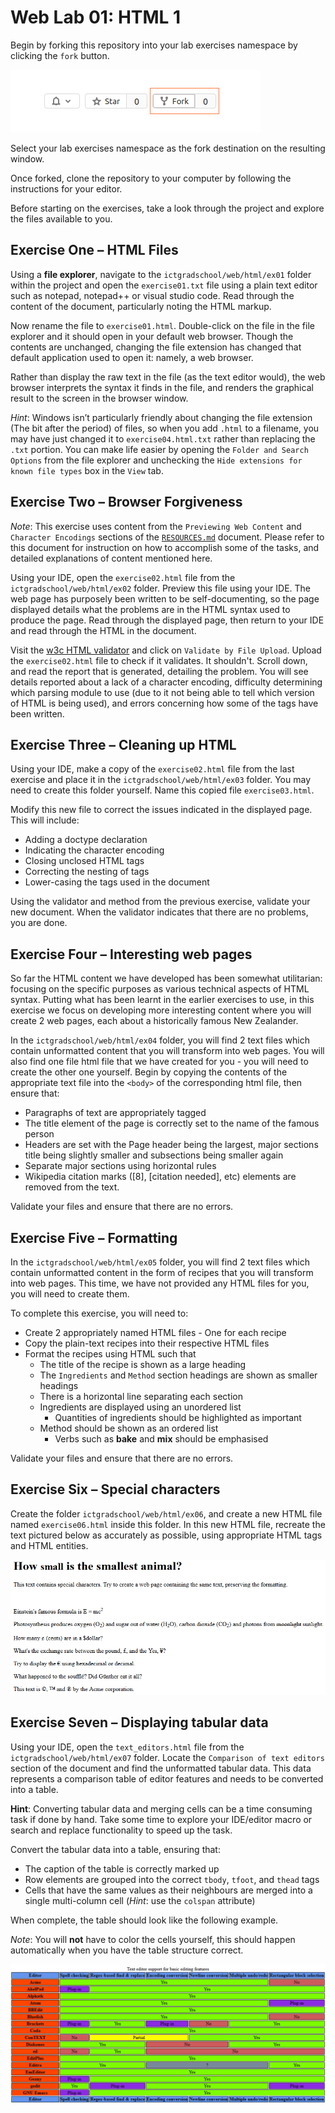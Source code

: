 # Web Lab 01: HTML 1

Begin by forking this repository into your lab exercises namespace by clicking the ```fork``` button.


![](spec/template/fork-button.png)

Select your lab exercises namespace as the fork destination on the resulting window.

Once forked, clone the repository to your computer by following the instructions for your editor.

Before starting on the exercises, take a look through the project and explore the files available to you.



## Exercise One &ndash; HTML Files

Using a **file explorer**, navigate to the `ictgradschool/web/html/ex01` folder within the project and open the `exercise01.txt` file using a plain text editor such as notepad, notepad++ or visual studio code. Read through the content of the document, particularly noting the HTML markup.

Now rename the file to `exercise01.html`. Double-click on the file in the file explorer and it should open in your default web browser. Though the contents are unchanged, changing the file extension has changed that default application used to open it: namely, a web browser.

Rather than display the raw text in the file (as the text editor would), the web browser interprets the syntax it finds in the file, and renders the graphical result to the screen in the browser window.

_Hint_: Windows isn’t particularly friendly about changing the file extension (The bit after the period) of files, so when you add `.html` to a  filename, you may have just changed it to `exercise04.html.txt` rather than replacing the `.txt` portion. You can make life easier by opening the `Folder and Search Options` from the file explorer and unchecking the `Hide extensions for known file types` box in the `View` tab.



## Exercise Two &ndash; Browser Forgiveness

_Note_: This exercise uses content from the `Previewing Web Content` and `Character Encodings` sections of the [`RESOURCES.md`](./RESOURCES.md) document. Please refer to this document for instruction on how to accomplish some of the tasks, and detailed explanations of content mentioned here.

Using your IDE, open the `exercise02.html` file from the  `ictgradschool/web/html/ex02` folder. Preview this file using your IDE. The web page has purposely been written to be self-documenting, so the page displayed details what the problems are in the HTML syntax used to produce the page.  Read through the displayed page, then return to your IDE and read through the HTML in the document.

Visit the [w3c HTML validator](https://validator.w3.org/nu/) and click on `Validate by File Upload`. Upload the `exercise02.html` file to check if it validates. It shouldn't. Scroll down, and read the report that is generated, detailing the problem.  You will see details reported about a lack of a character encoding, difficulty determining which parsing module to use (due to it not being able to tell which version of HTML is being used), and errors concerning how some of the tags have been written.




## Exercise Three &ndash; Cleaning up HTML

Using your IDE, make a copy of the `exercise02.html` file from the last exercise and place it in the `ictgradschool/web/html/ex03` folder. You may need to create this folder yourself. Name this copied file `exercise03.html`.

Modify this new file to correct the issues indicated in the displayed page. This will include:
+ Adding a doctype declaration
+ Indicating the character encoding
+ Closing unclosed HTML tags
+ Correcting the nesting of tags
+ Lower-casing the tags used in the document

Using the validator and method from the previous exercise, validate your new document. When the validator indicates that there are no problems, you are done.



## Exercise Four &ndash; Interesting web pages

So far the HTML content we have developed has been somewhat utilitarian: focusing on the specific purposes as various technical aspects of HTML syntax. Putting what has been learnt in the earlier exercises to use, in this exercise we focus on developing more interesting content where you will create 2 web pages, each about a historically famous New Zealander.

In the `ictgradschool/web/html/ex04` folder, you will find 2 text files which contain unformatted content that you will transform into web pages. You will also find one file html file that we have created for you - you will need to create the other one yourself. Begin by copying the contents of the appropriate text file into the `<body>` of the corresponding html file, then ensure that:

+ Paragraphs of text are appropriately tagged
+ The title element of the page is correctly set to the name of the famous person
+ Headers are set with the Page header being the largest, major sections title being slightly smaller and subsections being smaller again
+ Separate major sections using horizontal rules
+ Wikipedia citation marks ([8], [citation needed], etc) elements are removed from the text.

Validate your files and ensure that there are no errors.



## Exercise Five &ndash; Formatting

In the `ictgradschool/web/html/ex05` folder, you will find 2 text files which contain unformatted content in the form of recipes that you will transform into web pages. This time, we have not provided any HTML files for you, you will need to create them.

To complete this exercise, you will need to:
+ Create 2 appropriately named HTML files - One for each recipe
+ Copy the plain-text recipes into their respective HTML files
+ Format the recipes using HTML such that
  + The title of the recipe is shown as a large heading
  + The `Ingredients` and `Method` section headings are shown as smaller headings
  + There is a horizontal line separating each section
  + Ingredients are displayed using an unordered list
    + Quantities of ingredients should be highlighted as important
  + Method should be shown as an ordered list
    + Verbs such as **bake** and **mix** should be emphasised

Validate your files and ensure that there are no errors.



## Exercise Six &ndash; Special characters

Create the folder `ictgradschool/web/html/ex06`, and create a new HTML file named `exercise06.html` inside this folder. In this new HTML file, recreate the text pictured below as accurately as possible, using appropriate HTML tags and HTML entities.

![](./spec/html/ex06-screenshot.png)



## Exercise Seven &ndash; Displaying tabular data

Using your IDE, open the `text_editors.html` file from the `ictgradschool/web/html/ex07` folder. Locate the `Comparison of text editors` section of the document and find the unformatted tabular data. This data represents a comparison table of editor features and needs to be converted into a table.

__Hint__: Converting tabular data and merging cells can be a time consuming task if done by hand. Take some time to explore your IDE/editor macro or search and replace functionality to speed up the task.

Convert the tabular data into a table, ensuring that:
+ The caption of the table is correctly marked up
+ Row elements are grouped into the correct `tbody`, `tfoot`, and `thead` tags
+ Cells that have the same values as their neighbours are merged into a single multi-column cell (_Hint_: use the `colspan` attribute)

When complete, the table should look like the following example.

_Note_: You will **not** have to color the cells yourself, this should happen automatically when you have the table structure correct.

![](./spec/html/ex07-screenshot.png)
